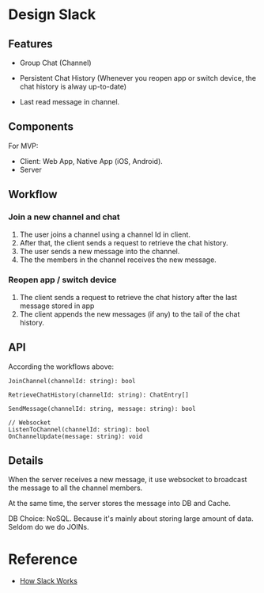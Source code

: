 # Design Slack

## Features
* Group Chat (Channel)
* Persistent Chat History (Whenever you reopen app or switch device, the chat history is alway up-to-date)

* Last read message in channel.

## Components

For MVP:
* Client: Web App, Native App (iOS, Android).
* Server

## Workflow

### Join a new channel and chat
1. The user joins a channel using a channel Id in client.
2. After that, the client sends a request to retrieve the chat history.
3. The user sends a new message into the channel.
4. The the members in the channel receives the new message.

### Reopen app / switch device
1. The client sends a request to retrieve the chat history after the last message stored in app
2. The client appends the new messages (if any) to the tail of the chat history.


## API

According the workflows above:
```
JoinChannel(channelId: string): bool

RetrieveChatHistory(channelId: string): ChatEntry[]

SendMessage(channelId: string, message: string): bool

// Websocket
ListenToChannel(channelId: string): bool
OnChannelUpdate(message: string): void
```

## Details

When the server receives a new message, it use websocket to broadcast the message to all the channel members.

At the same time, the server stores the message into DB and Cache.

DB Choice: NoSQL. Because it's mainly about storing large amount of data. Seldom do we do JOINs.

# Reference
* [How Slack Works](https://www.youtube.com/watch?v=WE9c9AZe-DY)
